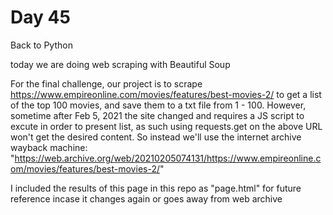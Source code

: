 # Day 45

Back to Python

today we are doing web scraping with Beautiful Soup

For the final challenge, our project is to scrape https://www.empireonline.com/movies/features/best-movies-2/ to get a list of the top 100 movies, and save them to a txt file from 1 - 100. However, sometime after Feb 5, 2021 the site changed and requires a JS script to excute in order to present list, as such using requests.get on the above URL won't get the desired content. So instead we'll use the internet archive wayback machine: "https://web.archive.org/web/20210205074131/https://www.empireonline.com/movies/features/best-movies-2/"

I included the results of this page in this repo as "page.html" for future reference incase it changes again or goes away from web archive
